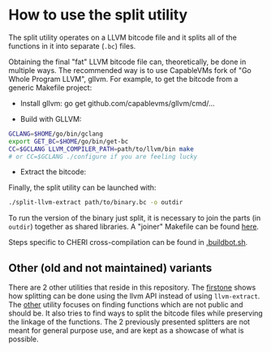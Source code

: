 # How to use the split utility

The split utility operates on a LLVM bitcode file and it splits all of the
functions in it into separate (`.bc`) files.

Obtaining the final "fat" LLVM bitcode file can, theoretically, be done in
multiple ways. The recommended way is to use CapableVMs fork of "Go Whole
Program LLVM", gllvm. For example, to get the bitcode from a generic Makefile
project: 

- Install gllvm: 
go get github.com/capablevms/gllvm/cmd/...

- Build with GLLVM:
```bash
GCLANG=$HOME/go/bin/gclang
export GET_BC=$HOME/go/bin/get-bc
CC=$GCLANG LLVM_COMPILER_PATH=path/to/llvm/bin make
# or CC=$GCLANG ./configure if you are feeling lucky
```

- Extract the bitcode:

Finally, the split utility can be launched with:
```bash
./split-llvm-extract path/to/binary.bc -o outdir
```

To run the version of the binary just split, it is necessary to join the parts
(in `outdir`) together as shared libraries. A "joiner" Makefile can be found
[here](https://github.com/capablevms/llvm-function-split/blob/main/out-lua/Makefile).

Steps specific to CHERI cross-compilation can be found in
[.buildbot.sh](https://github.com/capablevms/llvm-function-split/blob/main/.buildbot.sh).

## Other (old and not maintained) variants

There are 2 other utilities that reside in this repository. The
[firstone](manual-split.cpp) shows how splitting can be done using the llvm API
instead of using `llvm-extract`.  The [other](find-and-split-static.cpp) utility
focuses on finding functions which are not public and should be. It also tries
to find ways to split the bitcode files while preserving the linkage of the
functions. The 2 previously presented splitters are not meant for general
purpose use, and are kept as a showcase of what is possible.


